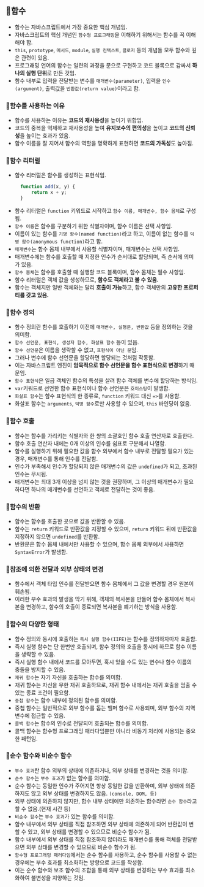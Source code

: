 ## 📌함수

- 함수는 자바스크립트에서 가장 중요한 핵심 개념임.
- 자바스크립트의 핵심 개념인 `함수형 프로그래밍`을 이해하기 위해서는 함수를 꼭 이해해야 함.
- `this`, `prototype`, `메서드`, `module`, `실행 컨텍스트`, `클로저` 등의 개념들 모두 함수와 깊은 관련이 있음.
- 프로그래밍 언어의 함수는 일련의 과정을 문으로 구현하고 코드 블록으로 감싸서 **하나의 실행 단위**로 만든 것임. 
- 함수 내부로 입력을 전달받는 변수를 `매개변수(parameter)`, 입력을 `인수(argument)`, 출력값을 `반환값(return value)`이라고 함.

### 📌함수를 사용하는 이유

- 함수를 사용하는 이유는 **코드의 재사용성**을 높이기 위함임.
- 코드의 중복을 억제하고 재사용성을 높여 **유지보수의 편의성**을 높이고 **코드의 신뢰성**을 높이는 효과가 있음. 
- 함수 이름을 잘 지어서 함수의 역할을 명확하게 표현하면 **코드의 가독성**도 높아짐.

### 📌함수 리터럴

- 함수 리터럴은 함수를 생성하는 표현식임.
  ```js
    function add(x, y) {
        return x + y;
    }
    ```
- 함수 리터럴은 `function` 키워드로 시작하고 `함수 이름, 매개변수, 함수 몸체`로 구성됨.
- `함수 이름`은 함수를 구분하기 위한 식별자이며, 함수 이름은 선택 사항임.
- 이름이 있는 함수를 `기명 함수(named function)`라고 하고, 이름이 없는 함수를 `익명 함수(anonymous function)`라고 함.
- `매개변수`는 함수 몸체 내부에서 사용할 식별자이며, 매개변수는 선택 사항임. 
- 매개변수에는 함수를 호출할 때 지정한 인수가 순서대로 할당되며, 즉 순서에 의미가 있음. 
- `함수 몸체`는 함수를 호출할 때 실행할 코드 블록이며, 함수 몸체는 필수 사항임.
- 함수 리터럴은 객체 값을 생성하므로, **함수도 객체라고 볼 수 있음.**
- 함수는 객체지만 일반 객체와는 달리 **호출이 가능**하고, 함수 객체만의 **고유한 프로퍼티를 갖고 있음.**

### 📌함수 정의

- 함수 정의란 함수를 호출하기 이전에 `매개변수, 실행문, 반환값` 등을 정의하는 것을 의미함.
- `함수 선언문, 표현식, 생성자 함수, 화살표 함수` 등이 있음.
- `함수 선언문`은 이름을 생략할 수 없고, `표현식이 아닌 문`임.
- 그러나 변수에 함수 선언문을 할당하면 할당되는 것처럼 작동함. 
- 이는 자바스크립트 엔진이 **암묵적으로 함수 선언문을 함수 표현식으로 변경**하기 때문임.
- `함수 표현식`은 일급 객체인 함수의 특성을 살려 함수 객체를 변수에 할당하는 방식임.
- `var`키워드로 선언한 함수 표현식이나 함수 선언문은 `호이스팅`이 발생함.
- `화살표 함수`는 함수 표현식의 한 종류로, `function` 키워드 대신 `=>`를 사용함.
- 화살표 함수는 `arguments`, `익명 함수`로만 사용할 수 있으며, `this` 바인딩이 없음.
  

### 📌함수 호출

- 함수는 함수를 가리키는 식별자와 한 쌍의 소괄호인 함수 호출 연산자로 호출한다.
- 함수 호출 연산자 내에는 0개 이상의 인수를 쉼표로 구분해서 나열함.
- 함수를 실행하기 위해 필요한 값을 함수 외부에서 함수 내부로 전달할 필요가 있는 경우, 매개변수를 통해 인수를 전달함.
- 인수가 부족해서 인수가 할당되지 않은 매개변수의 값은 `undefined`가 되고, 초과된 인수는 무시됨.
- 매개변수는 최대 3개 이상을 넘지 않는 것을 권장하며, 그 이상의 매개변수가 필요하다면 하나의 매개변수를 선언하고 객체로 전달하는 것이 좋음.


### 📌함수의 반환

- 함수는 함수를 호출한 곳으로 값을 반환할 수 있음.
- 함수는 `return` 키워드로 반환값을 지정할 수 있으며, `return` 키워드 뒤에 반환값을 지정하지 않으면 `undefined`를 반환함.
- 반환문은 함수 몸체 내에서만 사용할 수 있으며, 함수 몸체 외부에서 사용하면 `SyntaxError`가 발생함.

### 📌참조에 의한 전달과 외부 상태의 변경

- 함수에서 객체 타입 인수를 전달받으면 함수 몸체에서 그 값을 변경할 경우 원본이 훼손됨.
- 이러한 부수 효과의 발생을 막기 위해, 객체의 복사본을 만들어 함수 몸체에서 복사본을 변경하고, 함수의 호출이 종료되면 복사본을 폐기하는 방식을 사용함.

### 📌함수의 다양한 형태

- 함수 정의와 동시에 호출하는 `즉시 실행 함수(IIFE)`는 함수를 정의하자마자 호출함.
- 즉시 실행 함수는 단 한번만 호출되며, 함수 정의와 호출을 동시에 하므로 함수 이름을 생략할 수 있음.
- 즉시 실행 함수 내에서 코드를 모아두면, 혹시 있을 수도 있는 변수나 함수 이름의 충돌을 방지할 수 있음.
- `재귀 함수`는 자기 자신을 호출하는 함수를 의미함.
- 재귀 함수는 자신을 무한 재귀 호출하므로, 재귀 함수 내에서는 재귀 호출을 멈출 수 있는 종료 조건이 필요함.
- `중첩 함수`는 함수 내부에 정의된 함수를 의미함.
- 중첩 함수는 일반적으로 외부 함수를 돕는 헬퍼 함수로 사용되며, 외부 함수의 지역 변수에 접근할 수 있음.
- `콜백 함수`는 함수의 인수로 전달되어 호출되는 함수를 의미함.
- 콜백 함수는 함수형 프로그래밍 패러다임뿐만 아니라 비동기 처리에 사용되는 중요한 패턴임.

### 📌순수 함수와 비순수 함수

- `부수 효과`란 함수 외부의 상태에 의존하거나, 외부 상태를 변경하는 것을 의미함.
- `순수 함수`는 `부수 효과`가 없는 함수를 의미함.
- 순수 함수는 동일한 인수가 주어지면 항상 동일한 값을 반환하며, 외부 상태에 의존하지도 않고 외부 상태를 변경하지도 않음. `(console, DOM, 등)`
- 외부 상태에 의존하지 않지만, 함수 내부 상태에만 의존하는 함수라면 `순수 함수`라고 할 수 없음.(현재 시간 등)
- `비순수 함수`는 `부수 효과`가 있는 함수를 의미함.
- 함수 내부에서 외부 상태를 직접 참조하면 외부 상태에 의존하게 되어 반환값이 변할 수 있고, 외부 상태를 변경할 수 있으므로 비순수 함수가 됨.
-  함수 내부에서 외부 상태를 직접 참조하지 않더라도 매개변수를 통해 객체를 전달받으면 외부 상태를 변경할 수 있으므로 비순수 함수가 됨.
-  `함수형 프로그래밍 패러다임`에서는 순수 함수를 사용하고, 순수 함수를 사용할 수 없는 경우에는 부수 효과를 최소화하는 방향으로 코드를 작성함.
-  이는 순수 함수와 보조 함수의 조합을 통해 외부 상태를 변경하는 부수 효과를 최소화하여 불변성을 지양하는 것임.